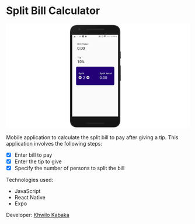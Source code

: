# Split Bill Calculator

![Split bill calculator application demo](https://github.com/khwilo/project-demos/blob/master/tip-calculator/tip_calculator_demo.gif)

Mobile application to calculate the split bill to pay after giving a tip. This application involves the following steps:

- [x] Enter bill to pay
- [x] Enter the tip to give
- [x] Specify the number of persons to split the bill

Technologies used:

- JavaScript
- React Native
- Expo

Developer: [Khwilo Kabaka](https://www.github.com/khwilo)
